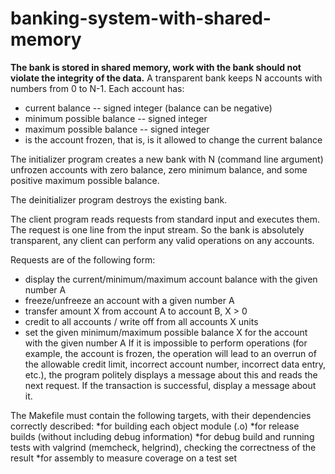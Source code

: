 # banking-system-with-shared-memory

**The bank is stored in shared memory, work with the bank should not violate the integrity of the data.**
A transparent bank keeps N accounts with numbers from 0 to N-1. Each account has:
* current balance -- signed integer (balance can be negative)
* minimum possible balance -- signed integer
* maximum possible balance -- signed integer
* is the account frozen, that is, is it allowed to change the current balance

The initializer program creates a new bank with N (command line argument) unfrozen accounts with zero balance, zero minimum balance, and some positive maximum possible balance.

The deinitializer program destroys the existing bank.

The client program reads requests from standard input and executes them. The request is one line from the input stream. So the bank is absolutely transparent, any client can perform any valid operations on any accounts.

Requests are of the following form:
* display the current/minimum/maximum account balance with the given number A
* freeze/unfreeze an account with a given number A
* transfer amount X from account A to account B, X > 0
* credit to all accounts / write off from all accounts X units
* set the given minimum/maximum possible balance X for the account with the given number A
If it is impossible to perform operations (for example, the account is frozen, the operation will lead to an overrun of the allowable credit limit, incorrect account number, incorrect data entry, etc.), the program politely displays a message about this and reads the next request. If the transaction is successful, display a message about it.

The Makefile must contain the following targets, with their dependencies correctly described:
*for building each object module (.o)
*for release builds (without including debug information)
*for debug build and running tests with valgrind (memcheck, helgrind), checking the correctness of the result
*for assembly to measure coverage on a test set
